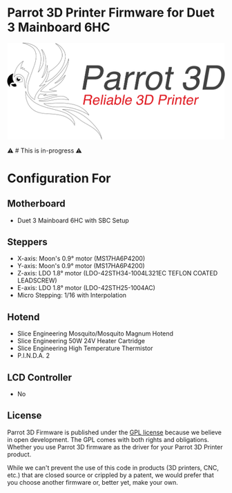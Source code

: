 # Parrot 3D Printer Firmware for Duet 3 Mainboard 6HC
![Parrot 3D Logo](https://github.com/narasak/parrot_3d/blob/master/img/parrot_3d_logo.svg?raw=true)

⚠️  # This is in-progress ⚠️ 

# Configuration For

## Motherboard
* Duet 3 Mainboard 6HC with SBC Setup

## Steppers
* X-axis: Moon's 0.9° motor (MS17HA6P4200)
* Y-axis: Moon's 0.9° motor (MS17HA6P4200)
* Z-axis: LDO 1.8° motor (LDO-42STH34-1004L321EC TEFLON COATED LEADSCREW)
* E-axis: LDO 1.8° motor (LDO-42STH25-1004AC)
* Micro Stepping: 1/16 with Interpolation

## Hotend
* Slice Engineering Mosquito/Mosquito Magnum Hotend
* Slice Engineering 50W 24V Heater Cartridge
* Slice Engineering High Temperature Thermistor
* P.I.N.D.A. 2

## LCD Controller
* No

## License

Parrot 3D Firmware is published under the [GPL license](/LICENSE) because we believe in open development. The GPL comes with both rights and obligations. Whether you use Parrot 3D firmware as the driver for your Parrot 3D Printer product.

While we can't prevent the use of this code in products (3D printers, CNC, etc.) that are closed source or crippled by a patent, we would prefer that you choose another firmware or, better yet, make your own.
